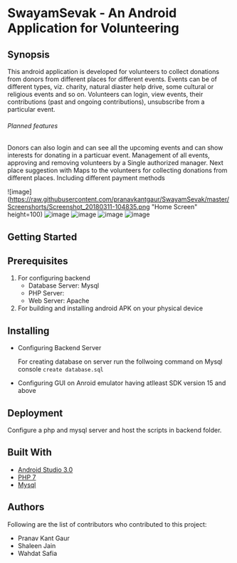# SwayamSevak - An Android Application for Volunteering

## Synopsis

This android application is developed for volunteers to collect donations from donors from different places for different events. Events can be of different types, viz. charity, natural diaster help drive, some cultural or religious events and so on. Volunteers can login, view events, their contributions (past and ongoing contributions), unsubscribe from a particular event.

###### Planned features
Donors can also login and can see all the upcoming events and can show interests for donating in a particuar event. Management of all events, approving and removing volunteers by a Single authorized manager.
Next place suggestion with Maps to the volunteers for collecting donations from different places.
Including different payment methods

![image](https://raw.githubusercontent.com/pranavkantgaur/SwayamSevak/master/Screenshorts/Screenshot_20180311-104835.png "Home Screen" height=100)
![image](https://raw.githubusercontent.com/pranavkantgaur/SwayamSevak/master/Screenshorts/Screenshot_20180311-105003.png "Login Screen")
![image](https://raw.githubusercontent.com/pranavkantgaur/SwayamSevak/master/Screenshorts/Screenshot_20180311-105212.png "Register Screen")
![image](https://raw.githubusercontent.com/pranavkantgaur/SwayamSevak/master/Screenshorts/Screenshot_20180311-105242.png "Account Screen")
![image](https://raw.githubusercontent.com/pranavkantgaur/SwayamSevak/master/Screenshorts/Screenshot_20180311-105338.png "My Activities")


## Getting Started

## Prerequisites
1. For configuring backend
   - Database Server: Mysql
   - PHP Server: 
   - Web Server: Apache
2. For building and installing android APK on your physical device 

## Installing

- Configuring Backend Server

  For creating database on server run the follwoing command on Mysql console
```create database.sql```

- Configuring GUI on Anroid emulator having atlleast SDK version 15 and above


## Deployment
Configure a php and mysql server and host the scripts in backend folder.



## Built  With
- [Android Studio 3.0](https://developer.android.com/studio/index.html)
- [PHP 7](http://php.net/downloads.php)
- [Mysql](https://dev.mysql.com/downloads/mysql/)

## Authors
Following are the list of contributors who contributed to this project:
* Pranav Kant Gaur
* Shaleen Jain
* Wahdat Safia


